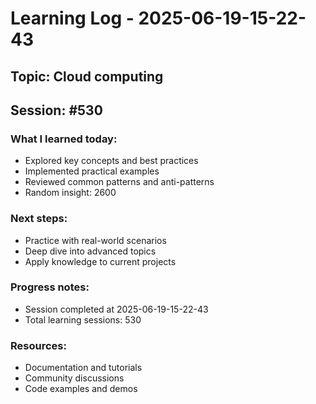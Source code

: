 # Learning Log - 2025-06-19-15-22-43

## Topic: Cloud computing
## Session: #530

### What I learned today:
- Explored key concepts and best practices
- Implemented practical examples  
- Reviewed common patterns and anti-patterns
- Random insight: 2600

### Next steps:
- Practice with real-world scenarios
- Deep dive into advanced topics
- Apply knowledge to current projects

### Progress notes:
- Session completed at 2025-06-19-15-22-43
- Total learning sessions: 530

### Resources:
- Documentation and tutorials
- Community discussions
- Code examples and demos
